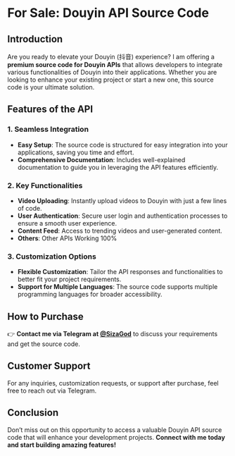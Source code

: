 # For Sale: Douyin API Source Code

## Introduction

Are you ready to elevate your Douyin (抖音) experience? I am offering a **premium source code for Douyin APIs** that allows developers to integrate various functionalities of Douyin into their applications. Whether you are looking to enhance your existing project or start a new one, this source code is your ultimate solution.

## Features of the API  

### 1. Seamless Integration 
- **Easy Setup**: The source code is structured for easy integration into your applications, saving you time and effort. 
- **Comprehensive Documentation**: Includes well-explained documentation to guide you in leveraging the API features efficiently. 

### 2. Key Functionalities 
- **Video Uploading**: Instantly upload videos to Douyin with just a few lines of code.
- **User Authentication**: Secure user login and authentication processes to ensure a smooth user experience.
- **Content Feed**: Access to trending videos and user-generated content.
- **Others**: Other APIs Working 100%

### 3. Customization Options
- **Flexible Customization**: Tailor the API responses and functionalities to better fit your project requirements.
- **Support for Multiple Languages**: The source code supports multiple programming languages for broader accessibility.

## How to Purchase

👉 **Contact me via Telegram at [@SizaGod](https://t.me/SizaGod)** to discuss your requirements and get the source code.

## Customer Support
For any inquiries, customization requests, or support after purchase, feel free to reach out via Telegram.

## Conclusion
Don’t miss out on this opportunity to access a valuable Douyin API source code that will enhance your development projects. **Connect with me today and start building amazing features!**
